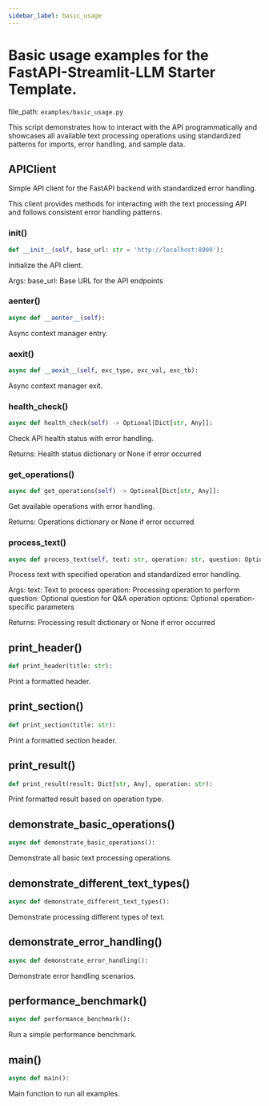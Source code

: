 ```yaml
---
sidebar_label: basic_usage
---
```


# Basic usage examples for the FastAPI-Streamlit-LLM Starter Template.

  file_path: `examples/basic_usage.py`

This script demonstrates how to interact with the API programmatically
and showcases all available text processing operations using standardized
patterns for imports, error handling, and sample data.

## APIClient

Simple API client for the FastAPI backend with standardized error handling.

This client provides methods for interacting with the text processing API
and follows consistent error handling patterns.

### __init__()

```python
def __init__(self, base_url: str = 'http://localhost:8000'):
```

Initialize the API client.

Args:
    base_url: Base URL for the API endpoints

### __aenter__()

```python
async def __aenter__(self):
```

Async context manager entry.

### __aexit__()

```python
async def __aexit__(self, exc_type, exc_val, exc_tb):
```

Async context manager exit.

### health_check()

```python
async def health_check(self) -> Optional[Dict[str, Any]]:
```

Check API health status with error handling.

Returns:
    Health status dictionary or None if error occurred

### get_operations()

```python
async def get_operations(self) -> Optional[Dict[str, Any]]:
```

Get available operations with error handling.

Returns:
    Operations dictionary or None if error occurred

### process_text()

```python
async def process_text(self, text: str, operation: str, question: Optional[str] = None, options: Optional[Dict[str, Any]] = None) -> Optional[Dict[str, Any]]:
```

Process text with specified operation and standardized error handling.

Args:
    text: Text to process
    operation: Processing operation to perform
    question: Optional question for Q&A operation
    options: Optional operation-specific parameters
    
Returns:
    Processing result dictionary or None if error occurred

## print_header()

```python
def print_header(title: str):
```

Print a formatted header.

## print_section()

```python
def print_section(title: str):
```

Print a formatted section header.

## print_result()

```python
def print_result(result: Dict[str, Any], operation: str):
```

Print formatted result based on operation type.

## demonstrate_basic_operations()

```python
async def demonstrate_basic_operations():
```

Demonstrate all basic text processing operations.

## demonstrate_different_text_types()

```python
async def demonstrate_different_text_types():
```

Demonstrate processing different types of text.

## demonstrate_error_handling()

```python
async def demonstrate_error_handling():
```

Demonstrate error handling scenarios.

## performance_benchmark()

```python
async def performance_benchmark():
```

Run a simple performance benchmark.

## main()

```python
async def main():
```

Main function to run all examples.
